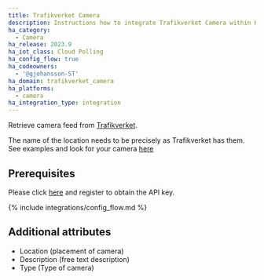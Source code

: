 ```yaml
---
title: Trafikverket Camera
description: Instructions how to integrate Trafikverket Camera within Home Assistant.
ha_category:
  - Camera
ha_release: 2023.9
ha_iot_class: Cloud Polling
ha_config_flow: true
ha_codeowners:
  - '@gjohansson-ST'
ha_domain: trafikverket_camera
ha_platforms:
  - camera
ha_integration_type: integration
---
```


Retrieve camera feed from [Trafikverket](https://www.trafikverket.se/).

The name of the location needs to be precisely as Trafikverket has them. See examples and look for your camera [here](https://www.trafikverket.se/trafikinformation/vag/?TrafficType=personalTraffic&map=0%2F650778%2F7200000%2F&Layers=TrafficCameras%2B=)

## Prerequisites

Please click [here](https://api.trafikinfo.trafikverket.se/) and register to obtain the API key.

{% include integrations/config_flow.md %}

## Additional attributes

- Location (placement of camera)
- Description (free text description)
- Type (Type of camera)
